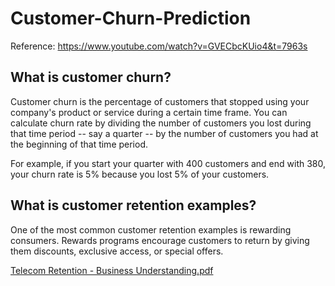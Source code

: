 # Customer-Churn-Prediction
Reference: https://www.youtube.com/watch?v=GVECbcKUio4&t=7963s

## What is customer churn?
Customer churn is the percentage of customers that stopped using your company's product or service during a certain time frame. You can calculate churn rate by dividing the number of customers you lost during that time period -- say a quarter -- by the number of customers you had at the beginning of that time period.

For example, if you start your quarter with 400 customers and end with 380, your churn rate is 5% because you lost 5% of your customers.

## What is customer retention examples?
One of the most common customer retention examples is rewarding consumers. Rewards programs encourage customers to return by giving them discounts, exclusive access, or special offers.


[Telecom Retention - Business Understanding.pdf](https://github.com/surajkashyap7/Customer-Churn-Prediction/files/6864665/Telecom.Retention.-.Business.Understanding.pdf)

